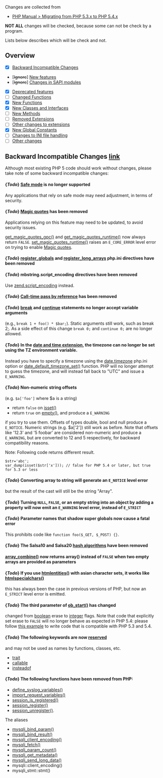 Changes are collected from
- [PHP Manual > Migrating from PHP 5.3.x to PHP 5.4.x](http://php.net/manual/en/migration54.php)

**NOT ALL** changes will be checked, because some can not be check by a program.

Lists below describes which will be check and not.

## Overview
- [x] [Backward Incompatible Changes](http://php.net/manual/en/migration54.incompatible.php)
- [~~Ignore~~] [New features](http://php.net/manual/en/migration54.new-features.php)
- [~~Ignore~~] [Changes in SAPI modules](http://php.net/manual/en/migration54.sapi.php)
- [x] [Deprecated features](http://php.net/manual/en/migration54.deprecated.php)
- [ ] [Changed Functions](http://php.net/manual/en/migration54.parameters.php)
- [x] [New Functions](http://php.net/manual/en/migration54.functions.php)
- [x] [New Classes and Interfaces](http://php.net/manual/en/migration54.classes.php)
- [ ] [New Methods](http://php.net/manual/en/migration54.methods.php)
- [ ] [Removed Extensions](http://php.net/manual/en/migration54.removed-extensions.php)
- [ ] [Other changes to extensions](http://php.net/manual/en/migration54.extensions-other.php)
- [x] [New Global Constants](http://php.net/manual/en/migration54.global-constants.php)
- [ ] [Changes to INI file handling](http://php.net/manual/en/migration54.ini.php)
- [ ] [Other changes](http://php.net/manual/en/migration54.other.php)

## Backward Incompatible Changes [link](http://php.net/manual/en/migration53.incompatible.php)

Although most existing PHP 5 code should work without changes, please take
note of some backward incompatible changes:

#### {*Todo*} [Safe mode](http://php.net/manual/en/features.safe-mode.php) is no longer supported

Any applications that rely on safe mode may need adjustment, in terms of
security.

#### {*Todo*} [Magic quotes](http://php.net/manual/en/security.magicquotes.php) has been removed

Applications relying on this feature may need to be updated, to avoid security
issues.

[get_magic_quotes_gpc()](http://php.net/manual/en/function.get-magic-quotes-gpc.php)
and
[get_magic_quotes_runtime()](http://php.net/manual/en/function.get-magic-quotes-runtime.php)
now always return `FALSE`.
[set_magic_quotes_runtime()](http://php.net/manual/en/function.set-magic-quotes-runtime.php)
raises an `E_CORE_ERROR` level error on trying to enable
[Magic quotes](http://php.net/manual/en/security.magicquotes.php).

#### {*Todo*} [register_globals](http://php.net/manual/en/ini.core.php#ini.register-globals) and [register_long_arrays](http://php.net/manual/en/ini.core.php#ini.register-long-arrays) php.ini directives have been removed

#### {*Todo*} mbstring.script_encoding directives have been removed

Use [zend.script_encoding](http://php.net/manual/en/ini.core.php#ini.zend.script-encoding) instead.

#### {*Todo*} [Call-time pass by reference](http://php.net/manual/en/language.references.pass.php) has been removed

#### {*Todo*} [break](http://php.net/manual/en/control-structures.break.php) and [continue](http://php.net/manual/en/control-structures.continue.php) statements no longer accept variable arguments

(e.g., `break 1 + foo() * $bar;`).  Static arguments still work, such as break
2;. As a side effect of this change `break 0;` and `continue 0;` are no longer
allowed.

#### {*Todo*} In the [date and time extension](http://php.net/manual/en/book.datetime.php), the timezone can no longer be set using the TZ environment variable.

Instead you have to specify a timezone using the
[date.timezone](http://php.net/manual/en/datetime.configuration.php#ini.date.timezone)
php.ini option or
[date_default_timezone_set()](http://php.net/manual/en/function.date-default-timezone-set.php)
function. PHP will no longer attempt to guess the timezone, and will instead
fall back to "UTC" and issue a `E_WARNING`.

#### {*Todo*} Non-numeric string offsets

(e.g. `$a['foo']` where $a is a string)

- return `false` on [isset()](http://php.net/manual/en/function.isset.php)
- return `true` on [empty()](http://php.net/manual/en/function.empty.php), and produce a `E_WARNING`

if you try to use them. Offsets of types double, bool and null produce a
`E_NOTICE`. Numeric strings (e.g. $a['2']) still work as before. Note that
offsets like '12.3' and '5 foobar' are considered non-numeric and produce a
`E_WARNING`, but are converted to 12 and 5 respectively, for backward
compatibility reasons.

Note: Following code returns different result.
```
$str='abc';
var_dump(isset($str['x'])); // false for PHP 5.4 or later, but true for 5.3 or less
```

#### {*Todo*} Converting array to string will generate an `E_NOTICE` level error

but the result of the cast will still be the string "Array".

#### {*Todo*} Turning `NULL`, `FALSE`, or an empty string into an object by adding a property will now emit an `E_WARNING` level error, instead of `E_STRICT`

#### {*Todo*} Parameter names that shadow super globals now cause a fatal error

This prohibits code like `function foo($_GET, $_POST) {}`.

#### {*Todo*} The Salsa10 and Salsa20 [hash algorithms](http://php.net/manual/en/book.hash.php) have been removed

#### [array_combine()](http://php.net/manual/en/function.array-combine.php) now returns array() instead of `FALSE` when two empty arrays are provided as parameters

#### {*Todo*} If you use [htmlentities()](http://php.net/manual/en/function.htmlentities.php) with asian character sets, it works like [htmlspecialchars()](http://php.net/manual/en/function.htmlspecialchars.php)

this has always been the case in previous versions of PHP, but now an
`E_STRICT` level error is emitted.

#### {*Todo*} The third parameter of [ob_start()](http://php.net/manual/en/function.ob-start.php) has changed

changed from [boolean](http://php.net/manual/en/language.types.boolean.php)
erase to [integer](http://php.net/manual/en/language.types.integer.php) flags.
Note that code that explicitly set erase to `FALSE` will no longer behave as
expected in PHP 5.4: please follow [this
example](http://php.net/manual/en/function.ob-start.php#function.ob-start.flags-bc)
to write code that is compatible with PHP 5.3 and 5.4.

#### {*Todo*} The following keywords are now [reserved](http://php.net/manual/en/reserved.php)

and may not be used as names by functions, classes, etc.

- [trait](http://php.net/manual/en/language.oop5.traits.php)
- [callable](http://php.net/manual/en/language.types.callable.php)
- [insteadof](http://php.net/manual/en/language.oop5.traits.php)

#### {*Todo*} The following functions have been removed from PHP:
- [define_syslog_variables()](http://php.net/manual/en/function.define-syslog-variables.php)
- [import_request_variables()](http://php.net/manual/en/function.import-request-variables.php)
- [session_is_registered()](http://php.net/manual/en/function.session-is-registered.php)
- [session_register()](http://php.net/manual/en/function.session-register.php)
- [session_unregister()](http://php.net/manual/en/function.session-unregister.php).

The aliases
- [mysqli_bind_param()](http://php.net/manual/en/function.mysqli-bind-param.php)
- [mysqli_bind_result()](http://php.net/manual/en/function.mysqli-bind-result.php)
- [mysqli_client_encoding()](http://php.net/manual/en/function.mysqli-client-encoding.php)
- [mysqli_fetch()](http://php.net/manual/en/function.mysqli-fetch.php)
- [mysqli_param_count()](http://php.net/manual/en/function.mysqli-param-count.php)
- [mysqli_get_metadata()](http://php.net/manual/en/function.mysqli-get-metadata.php)
- [mysqli_send_long_data()](http://php.net/manual/en/function.mysqli-send-long-data.php)
- mysqli::client_encoding()
- mysqli_stmt::stmt()
